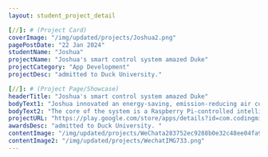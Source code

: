 ```yaml
---
layout: student_project_detail

[//]: # (Project Card)
coverImage: "/img/updated/projects/Joshua2.png"
pagePostDate: "22 Jan 2024"
studentName: "Joshua"
projectName: "Joshua's smart control system amazed Duke"
projectCategory: "App Development"
projectDesc: "admitted to Duck University."

[//]: # (Project Page/Showcase)
headerTitle: "Joshua's smart control system amazed Duke"
bodyText1: "Joshua innovated an energy-saving, emission-reducing air conditioning system, garnering attention and an admission offer from Duke University, ranked seventh in the U.S."
bodyText2: "The core of the system is a Raspberry Pi-controlled intelligent ventilation system, capable of adjusting airflow in the home via a mobile app for precise temperature control. The app, developed with Flutter, allows users to easily control it on iOS and Android devices, monitor home temperature in real-time, and customize constant temperature settings."
projectURL: "https://play.google.com/store/apps/details?id=com.codingmindsacademy.vent_pi_joshua"
awardsDesc: "admitted to Duck University. "
contentImage: "/img/updated/projects/WeChata283752ec9288b0e32c48ee04fa920c1.png"
contentImage2: "/img/updated/projects/WechatIMG733.png"
---
```

